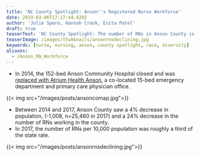 ```yaml
---
title: 'NC County Spotlight: Anson''s Registered Nurse Workforce'
date: 2019-03-06T17:17:44.829Z
author: 'Julie Spero, Hannah Crook, Esita Patel'
draft: true
teaserText: 'NC County Spotlight: The number of RNs in Anson County is declining'
teaserImage: /images/thumbnails/ansonrnsdeclining.jpg
keywords: [nurse, nursing, anson, county spotlight, race, diversity]
aliases:
  - /Anson_RN_Workforce
---
```



* In 2014, the 152-bed Anson Community Hospital closed and was [replaced with Atrium Health Anson](https://www.northcarolinahealthnews.org/2015/07/31/re-envisioning-the-rural-hospital/), a co-located 15-bed emergency department and primary care physician office.

{{< img  src="/images/posts/ansoncomap.jpg">}}

* Between 2014 and 2017, Anson County saw a 4% decrease in population, (-1,008, n=25,460 in 2017) and a 24% decrease in the number of RNs working in the county.
* In 2017, the number of RNs per 10,000 population was roughly a third of the state rate.

{{< img  src="/images/posts/ansonrnsdeclining.jpg">}}

